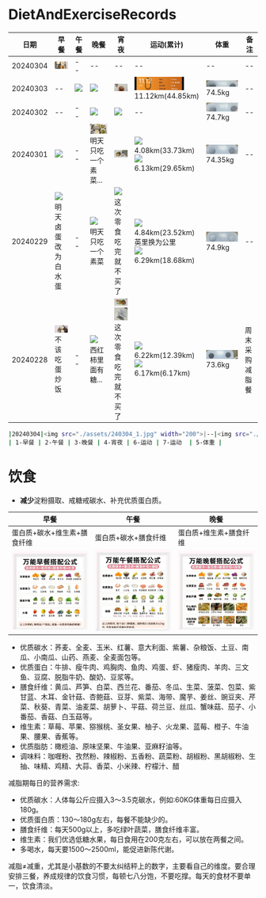# DietAndExerciseRecords




| 日期 | 早餐 | 午餐 | 晚餐 | 宵夜 | 运动(累计) | 体重 | 备注 |
| -------| ------- | ------- |------- |------- |------- |------- |------- |
|20240304|<img src="./assets/240304_1.jpg" width="200">|--|--|--|--|--|--|
|20240303|--|<img src="./assets/240303_1.jpg" width="200">|<img src="./assets/240303_3.jpg" width="200">|<img src="./assets/240303_5.jpg" width="200">| <img src="./assets/240303_2.jpg" width="100"><br>11.12km(44.85km)|<img src="./assets/240303_4.jpg" width="200"><br>74.5kg|--|
|20240302|--|--|<img src="./assets/240302_1.jpg" width="200">|<img src="./assets/240302_2.jpg" width="200">|--|<img src="./assets/240302_3.jpg" width="200"><br>74.7kg|--|
|20240301|<img src="./assets/240301_1.jpg" width="200"> | --| <img src="./assets/240301_3.jpg" width="200"><br>明天只吃一个素菜...|<img src="./assets/240301_5.jpg" width="100">|  <img src="./assets/240301_6.jpg" width="100"><br>4.08km(33.73km)<br><img src="./assets/240301_2.jpg" width="100"><br>6.13km(29.65km)|<img src="./assets/240301_7.jpg" width="100"><br>74.35kg|--|
|20240229|<img src="./assets/240229_1.jpg" width="200"><br>明天卤蛋改为白水蛋| -- | <img src="./assets/240229_3.jpg" width="200"><br>明天只吃一个素菜 | <img src="./assets/240229_5.jpg" width="200"><br>这次零食吃完就不买了|  <img src="./assets/240229_4.jpg" width="100"><br>4.84km(23.52km)<br>英里换为公里<br><img src="./assets/240229_2.jpg" width="100"><br>6.29km(18.68km)| <img src="./assets/240229_6.jpg" width="200"><br>74.9kg | -- |
| 20240228 | <img src="./assets/240228_1.jpg" width="200"><br>不该吃蛋炒饭| --  |<img src="./assets/240228_3.jpg" width="200"><br>西红柿里面有糖... | <img src="./assets/240228_6.jpg" width="200"><br><img src="./assets/240228_7.jpg" width="200"><br>这次零食吃完就不买了| <img src="./assets/240228_4.jpg" width="100"><br>6.22km(12.39km)<br><img src="./assets/240228_2.jpg" width="100"><br>6.17km(6.17km)| <img src="./assets/240228_5.jpg" width="200"><br>73.6kg| 周末采购减脂餐 |


```bash
|20240304|<img src="./assets/240304_1.jpg" width="200">|--|<img src="./assets/240304_3.jpg" width="200">|<img src="./assets/240304_4.jpg" width="200">|<img src="./assets/240304_6.jpg" width="200"><br>11.12km(44.85km)<br><img src="./assets/240304_7.jpg" width="200"><br>11.12km(44.85km)|<img src="./assets/240304_5.jpg" width="200"><br>74.5kg|--|
| 1-早餐 | 2-午餐 | 3-晚餐 | 4-宵夜 | 6-运动 | 7-运动  | 5-体重 | 
```


# 饮食

- **减少**淀粉摄取、戒糖戒碳水、补充优质蛋白质。


| 早餐 | 午餐 | 晚餐 |
| ------- | ------- |------- |
|蛋白质+碳水+维生素+膳食纤维|蛋白质+碳水+膳食纤维|蛋白质+维生素+膳食纤维|
|<img src="./assets/0000.jpg" width="350"> |<img src="./assets/0001.jpg" width="350"> | <img src="./assets/0002.jpg" width="350">|


- 优质碳水：荞麦、全麦、玉米、红薯、意大利面、紫薯、杂粮饭、土豆、南瓜、小南瓜、山药、燕麦、全麦面包等。
- 优质蛋白：牛排、瘦牛肉、鸡胸肉、鱼肉、鸡蛋、虾、猪瘦肉、羊肉、三文鱼、豆腐、脱脂牛奶、酸奶、豆浆等。
- 膳食纤维：黄瓜、芦笋、白菜、西兰花、番茄、冬瓜、生菜、菠菜、包菜、紫甘蓝、木耳、金针菇、杏鲍菇、豆芽、紫菜、海带、魔芋、姜丝、豌豆夹、芹菜、秋葵、青菜、油麦菜、胡萝卜、平菇、荷兰豆、丝瓜、蟹味菇、茄子、小番茄、香菇、白玉菇等。
- 维生素：草莓、苹果、猕猴桃、圣女果、柚子、火龙果、蓝莓、橙子、牛油果、腰果、香蕉等。
- 优质脂肪：橄榄油、原味坚果、牛油果、亚麻籽油等。
- 调味料：咖喱粉、孜然粉、辣椒粉、五香粉、蔬菜粉、胡椒粉、黑胡椒粉、生抽、味精、鸡精、大蒜、香菜、小米辣、柠檬汁、醋

减脂期每日的营养需求:

- 优质碳水：人体每公斤应摄入3～3.5克碳水，例如:60KG体重每日应摄入180g。
- 优质蛋白质：130～180g左右，每餐不能缺少的。
- 膳食纤维：每天500g以上，多吃绿叶蔬菜，膳食纤维丰富。
- 维生素：我们优选低糖水果，每日食用在200克左右，可以放在两餐之间。
- 多喝水，每天要1500～2500ml，能促进新陈代谢。

减脂≠减重，尤其是小基数的不要太纠结秤上的数字，主要看自己的维度。要合理安排三餐，养成规律的饮食习惯，每顿七八分饱，不要吃撑。每天的食材不要单一，饮食清淡。